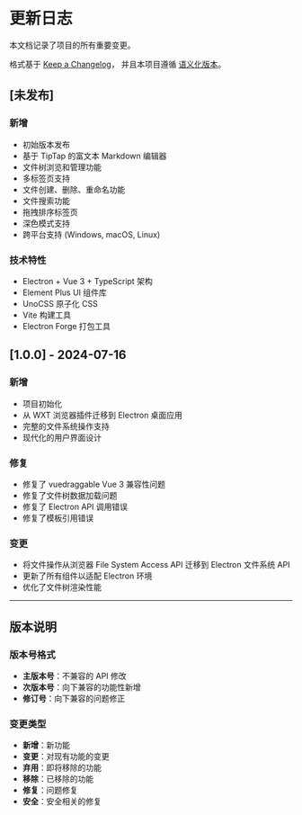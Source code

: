 # 更新日志

本文档记录了项目的所有重要变更。

格式基于 [Keep a Changelog](https://keepachangelog.com/zh-CN/1.0.0/)，
并且本项目遵循 [语义化版本](https://semver.org/lang/zh-CN/)。

## [未发布]

### 新增
- 初始版本发布
- 基于 TipTap 的富文本 Markdown 编辑器
- 文件树浏览和管理功能
- 多标签页支持
- 文件创建、删除、重命名功能
- 文件搜索功能
- 拖拽排序标签页
- 深色模式支持
- 跨平台支持 (Windows, macOS, Linux)

### 技术特性
- Electron + Vue 3 + TypeScript 架构
- Element Plus UI 组件库
- UnoCSS 原子化 CSS
- Vite 构建工具
- Electron Forge 打包工具

## [1.0.0] - 2024-07-16

### 新增
- 项目初始化
- 从 WXT 浏览器插件迁移到 Electron 桌面应用
- 完整的文件系统操作支持
- 现代化的用户界面设计

### 修复
- 修复了 vuedraggable Vue 3 兼容性问题
- 修复了文件树数据加载问题
- 修复了 Electron API 调用错误
- 修复了模板引用错误

### 变更
- 将文件操作从浏览器 File System Access API 迁移到 Electron 文件系统 API
- 更新了所有组件以适配 Electron 环境
- 优化了文件树渲染性能

---

## 版本说明

### 版本号格式
- **主版本号**：不兼容的 API 修改
- **次版本号**：向下兼容的功能性新增
- **修订号**：向下兼容的问题修正

### 变更类型
- **新增**：新功能
- **变更**：对现有功能的变更
- **弃用**：即将移除的功能
- **移除**：已移除的功能
- **修复**：问题修复
- **安全**：安全相关的修复
